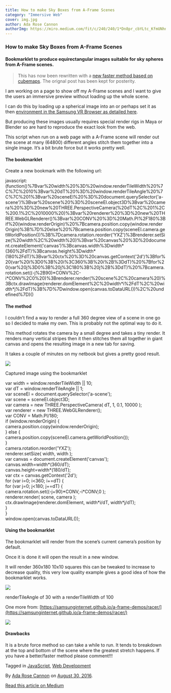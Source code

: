 ```yaml
---
title: How to make Sky Boxes from A-Frame Scenes
category: "Immersive Web"
cover: img.jpg
author: Ada Rose Cannon
authorImg: https://miro.medium.com/fit/c/240/240/1*Dn8pr_cbYLtc_KfmUNhnBA.png
---
```


### How to make Sky Boxes from A-Frame Scenes

#### Bookmarklet to produce equirectangular images suitable for sky spheres from A-Frame scenes.

> This has now been rewritten with a [new faster method based on cubemaps](https://gist.github.com/AdaRoseEdwards/f6b96e4ea44c0201bc72879da62e633a). The orignal post has been kept for posterity.

I am working on a page to show off my A-Frame scenes and I want to give the users an immersive preview without loading up the whole scene.

I can do this by loading up a spherical image into an <a-sky> or perhaps set it as then [environment in the Samsung VR Browser as detailed here](https://medium.com/samsung-internet-dev/control-the-world-with-the-skybox-api-6e8ca213f171#.buwuqrgun).

But producing these images usually requires special render rigs in Maya or Blender so are hard to reproduce the exact look from the web.

This script when run on a web page with a A-Frame scene will render out the scene at many (64800) different angles stitch them together into a single image. It’s a bit brute force but it works pretty well.

#### The bookmarklet

Create a new bookmark with the following url:

javascript:(function()%7Bvar%20width%20%3D%20window.renderTileWidth%20%7C%7C%2010%3Bvar%20dT%20%3D%20window.renderTileAngle%20%7C%7C%201%3Bvar%20sceneEl%20%3D%20document.querySelector('a-scene')%3Bvar%20scene%20%3D%20sceneEl.object3D%3Bvar%20camera%20%3D%20new%20THREE.PerspectiveCamera(%20dT%2C%201%2C%200.1%2C%2010000%20)%3Bvar%20renderer%20%3D%20new%20THREE.WebGLRenderer()%3Bvar%20CONV%20%3D%20Math.PI%2F180%3Bif%20(window.renderOrigin)%20%7Bcamera.position.copy(window.renderOrigin)%3B%7D%20else%20%7Bcamera.position.copy(sceneEl.camera.getWorldPosition())%3B%7Dcamera.rotation.reorder('YXZ')%3Brenderer.setSize(%20width%2C%20width%20)%3Bvar%20canvas%20%3D%20document.createElement('canvas')%3Bcanvas.width%3Dwidth*(360%2FdT)%3Bcanvas.height%3Dwidth*(180%2FdT)%3Bvar%20ctx%20%3D%20canvas.getContext('2d')%3Bfor%20(var%20i%3D0%3B%20i%3C360%3B%20i%2B%3DdT)%20%7Bfor%20(var%20j%3D0%3B%20j%3C180%3B%20j%2B%3DdT)%20%7Bcamera.rotation.set((-j%2B90)\*CONV%2C-i\*CONV%2C0%20)%3Brenderer.render(%20scene%2C%20camera%20)%3Bctx.drawImage(renderer.domElement%2C%20width\*i%2FdT%2C%20width\*j%2FdT)%3B%7D%7Dwindow.open(canvas.toDataURL())%2C%20undefined%7D)()

#### The method

I couldn’t find a way to render a full 360 degree view of a scene in one go so I decided to make my own. This is probably not the optimal way to do it.

This method rotates the camera by a small degree and takes a tiny render. It renders many vertical stripes then it then stitches them all together in giant canvas and opens the resulting image in a new tab for saving.

It takes a couple of minutes on my netbook but gives a pretty good result.

![](https://cdn-images-1.medium.com/max/800/1*yjs088kUfjy4WbZxBQ2IgA.png)

Captured image using the bookmarklet

var width = window.renderTileWidth || 10;  
var dT = window.renderTileAngle || 1;  
var sceneEl = document.querySelector('a-scene');  
var scene = sceneEl.object3D;  
var camera = new THREE.PerspectiveCamera( dT, 1, 0.1, 10000 );  
var renderer = new THREE.WebGLRenderer();  
var CONV = Math.PI/180;  
if (window.renderOrigin) {  
  camera.position.copy(window.renderOrigin);  
} else {  
  camera.position.copy(sceneEl.camera.getWorldPosition());  
}  
camera.rotation.reorder('YXZ');  
renderer.setSize( width, width );  
var canvas = document.createElement('canvas');  
canvas.width=width*(360/dT);  
canvas.height=width*(180/dT);  
var ctx = canvas.getContext('2d');  
for (var i=0; i<360; i+=dT) {  
  for (var j=0; j<180; j+=dT) {  
    camera.rotation.set((-j+90)\*CONV,-i\*CONV,0 );  
    renderer.render( scene, camera );  
    ctx.drawImage(renderer.domElement, width\*i/dT, width\*j/dT);  
  }  
}  
window.open(canvas.toDataURL());

#### Using the bookmarklet

The bookmarklet will render from the scene’s current camera’s position by default.

Once it is done it will open the result in a new window.

It will render 360x180 10x10 squares this can be tweaked to increase to decrease quality, this very low quality example gives a good idea of how the bookmarklet works.

![](https://cdn-images-1.medium.com/max/800/1*2qDUp1hwwTQAyPVqDAUSEQ.png)

renderTileAngle of 30 with a renderTileWidth of 100

One more from: [https://samsunginternet.github.io/a-frame-demos/racer/](https://samsunginternet.github.io/a-frame-demos/racer/)

![](https://cdn-images-1.medium.com/max/800/1*YwAtE8IMStwrrvaL4mTLqQ.png)

#### Drawbacks

It is a brute force method so can take a while to run. It tends to breakdown at the top and bottom of the scene where the greatest stretch happens. If you have a better/faster method please comment!!!

Tagged in [JavaScript](https://medium.com/tag/javascript), [Web Development](https://medium.com/tag/web-development)

By [Ada Rose Cannon](https://medium.com/@Lady_Ada_King) on [August 30, 2016](https://medium.com/p/e0c2965945aa).

[Read this article on Medium](https://medium.com/@Lady_Ada_King/a-frame-scene-to-equirectangular-image-e0c2965945aa)
